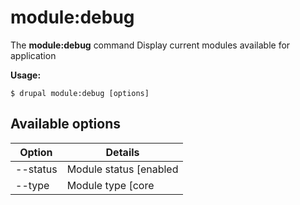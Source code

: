 # module:debug
The **module:debug** command Display current modules available for application

**Usage:**
```
$ drupal module:debug [options] 
```

## Available options
Option | Details
-------|-------------
--status | Module status [enabled|disabled]
--type | Module type [core|no-core]
